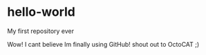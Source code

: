 # hello-world
My first repository ever

Wow! I cant believe Im finally using GitHub!
shout out to OctoCAT ;)

